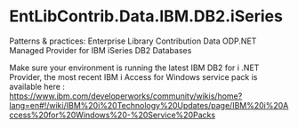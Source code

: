 # EntLibContrib.Data.IBM.DB2.iSeries
Patterns &amp; practices: Enterprise Library Contribution Data ODP.NET Managed Provider for IBM iSeries DB2 Databases


Make sure your environment is running the latest IBM DB2 for i .NET Provider, the most recent IBM i Access for Windows service pack is available here : https://www.ibm.com/developerworks/community/wikis/home?lang=en#!/wiki/IBM%20i%20Technology%20Updates/page/IBM%20i%20Access%20for%20Windows%20-%20Service%20Packs
